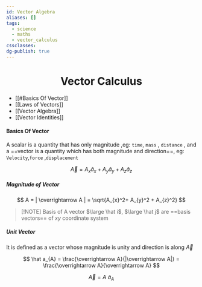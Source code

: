 ```yaml
---
id: Vector Algebra
aliases: []
tags:
  - science
  - maths
  - vector_calculus
cssclasses: 
dg-publish: true
---
```

<h1 align="center"> Vector Calculus </h1> 

- [[#Basics Of Vector]]
- [[Laws of Vectors]]
- [[Vector Algebra]]
- [[Vector Identities]]

#### Basics Of Vector

A scalar is a quantity that has only magnitude ,eg: `time`, `mass` , `distance` , and a ==vector is a quantity which has both magnitude and direction==, eg: `Velocity`,`force` ,`displacement`

$$
\overrightarrow A =A_{x}\hat a_{x}+A_{y}\hat a_{y}+A_{z}\hat a_{z}
$$

##### Magnitude of Vector

$$
A = | \overrightarrow A | = \sqrt{A_{x}^2+ A_{y}^2 + A_{z}^2}
$$

> [!NOTE] Basis of A vector
> $\large \hat i$, $\large \hat j$ are ==basis vectors== of $xy$ coordinate system

##### Unit Vector

It is defined as a vector whose magnitude is unity and direction is along $\vec A$ 

$$
\hat a_{A} = \frac{\overrightarrow A}{|\overrightarrow A|} = \frac{\overrightarrow A}{\overrightarrow A}
$$

$$
\overrightarrow A = A\  \hat a_{A}
$$

